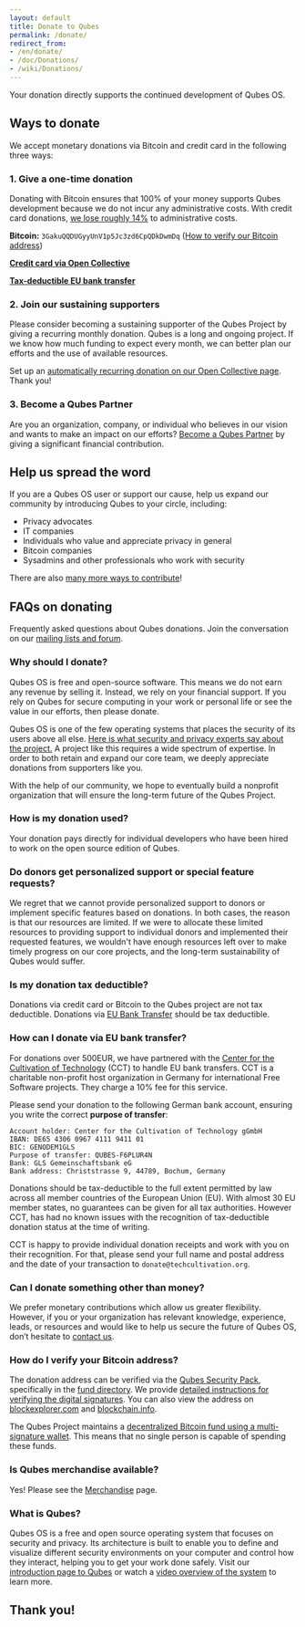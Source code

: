 ```yaml
---
layout: default
title: Donate to Qubes
permalink: /donate/
redirect_from:
- /en/donate/
- /doc/Donations/
- /wiki/Donations/
---
```


Your donation directly supports the continued development of Qubes OS.

## Ways to donate

We accept monetary donations via Bitcoin and credit card in the following three ways:

### 1. Give a one-time donation

Donating with Bitcoin ensures that 100% of your money supports Qubes development because we do not incur any administrative costs.
With credit card donations, [we lose roughly 14%][open-collective-faq] to administrative costs.

**<i class="fa fa-2x fa-fw black-icon fa-bitcoin"></i> Bitcoin:** `3GakuQQDUGyyUnV1p5Jc3zd6CpQDkDwmDq` ([How to verify our Bitcoin address](#how-do-i-verify-your-bitcoin-address))

**[<i class="fa fa-2x fa-fw black-icon fa-credit-card"></i> Credit card via Open Collective][Open Collective]**

**[<i class="fa fa-2x fa-fw black-icon fa-bank"></i> Tax-deductible EU bank transfer](#how-can-i-donate-via-eu-bank-transfer)**

### 2. Join our sustaining supporters

Please consider becoming a sustaining supporter of the Qubes Project by giving a recurring monthly donation.
Qubes is a long and ongoing project.
If we know how much funding to expect every month, we can better plan our efforts and the use of available resources.

Set up an [automatically recurring donation on our Open Collective page][Open Collective donate].
Thank you!

### 3. Become a Qubes Partner

Are you an organization, company, or individual who believes in our vision and wants to make an impact on our efforts? [Become a Qubes Partner][Qubes Partners page] by giving a significant financial contribution.


## Help us spread the word

If you are a Qubes OS user or support our cause, help us expand our community by introducing Qubes to your circle, including:

 - Privacy advocates
 - IT companies
 - Individuals who value and appreciate privacy in general
 - Bitcoin companies
 - Sysadmins and other professionals who work with security

There are also [many more ways to contribute][contributing]!


## FAQs on donating

Frequently asked questions about Qubes donations.
Join the conversation on our [mailing lists and forum][support].

### Why should I donate?

Qubes OS is free and open-source software.
This means we do not earn any revenue by selling it.
Instead, we rely on your financial support.
If you rely on Qubes for secure computing in your work or personal life or see the value in our efforts, then please donate.

Qubes OS is one of the few operating systems that places the security of its users above all else.
[Here is what security and privacy experts say about the project.][experts]
A project like this requires a wide spectrum of expertise.
In order to both retain and expand our core team, we deeply appreciate donations from supporters like you.

With the help of our community, we hope to eventually build a nonprofit organization that will ensure the long-term future of the Qubes Project.

### How is my donation used?

Your donation pays directly for individual developers who have been hired to work on the open source edition of Qubes.

### Do donors get personalized support or special feature requests?

We regret that we cannot provide personalized support to donors or implement specific features based on donations.
In both cases, the reason is that our resources are limited.
If we were to allocate these limited resources to providing support to individual donors and implemented their requested features, we wouldn't have enough resources left over to make timely progress on our core projects, and the long-term sustainability of Qubes would suffer.

### Is my donation tax deductible?

Donations via credit card or Bitcoin to the Qubes project are not tax deductible.
Donations via [EU Bank Transfer](#how-can-i-donate-via-eu-bank-transfer) should be tax deductible.

### How can I donate via EU bank transfer?

For donations over 500EUR, we have partnered with the [Center for the Cultivation of Technology] (CCT) to handle EU bank transfers.
CCT is a charitable non-profit host organization in Germany for international Free Software projects.
They charge a 10% fee for this service.

Please send your donation to the following German bank account, ensuring you write the correct **purpose of transfer**:

```
Account holder: Center for the Cultivation of Technology gGmbH
IBAN: DE65 4306 0967 4111 9411 01
BIC: GENODEM1GLS
Purpose of transfer: QUBES-F6PLUR4N
Bank: GLS Gemeinschaftsbank eG
Bank address: Christstrasse 9, 44789, Bochum, Germany
```

Donations should be tax-deductible to the full extent permitted by law across all member countries of the European Union (EU).
With almost 30 EU member states, no guarantees can be given for all tax authorities.
However CCT, has had no known issues with the recognition of tax-deductible donation status at the time of writing.

CCT is happy to provide individual donation receipts and work with you on their recognition.
For that, please send your full name and postal address and the date of your transaction to `donate@techcultivation.org`.

### Can I donate something other than money?

We prefer monetary contributions which allow us greater flexibility.
However, if you or your organization has relevant knowledge, experience, leads, or resources and would like to help us secure the future of Qubes OS, don’t hesitate to [contact us][contact].

### How do I verify your Bitcoin address?

The donation address can be verified via the [Qubes Security Pack][Qubes Security Pack], specifically in the [fund directory][fund].
We provide [detailed instructions for verifying the digital signatures][verify].
You can also view the address on [blockexplorer.com] and [blockchain.info].

The Qubes Project maintains a [decentralized Bitcoin fund using a multi-signature wallet][announcement].
This means that no single person is capable of spending these funds.

### Is Qubes merchandise available?

Yes! Please see the [Merchandise] page.

### What is Qubes?

Qubes OS is a free and open source operating system that focuses on security and privacy.
Its architecture is built to enable you to define and visualize different security environments on your computer and control how they interact, helping you to get your work done safely.
Visit our [introduction page to Qubes][intro page] or watch a [video overview of the system][video page] to learn more.


## Thank you!

<script src="https://opencollective.com/qubes-os/banner.js"></script>

<noscript><object type="image/svg+xml" data="https://opencollective.com/qubes-os/tiers/supporters.svg?avatarHeight=60&width=600"></object></noscript>


[open-collective-faq]: https://opencollective.com/faq
[Open Collective]: https://opencollective.com/qubes-os
[Open Collective donate]: https://opencollective.com/qubes-os#support
[Qubes Partners page]: /partners/
[contact]: mailto:funding@qubes-os.org
[Qubes Security Pack]: /doc/security-pack/
[fund]: https://github.com/QubesOS/qubes-secpack/tree/master/fund
[verify]: /security/pack/#how-to-obtain-verify-and-read
[blockexplorer.com]: https://blockexplorer.com/address/3GakuQQDUGyyUnV1p5Jc3zd6CpQDkDwmDq
[blockchain.info]: https://blockchain.info/address/3GakuQQDUGyyUnV1p5Jc3zd6CpQDkDwmDq
[announcement]: /news/2016/07/13/qubes-distributed-fund/
[Merchandise]: /merchandise/
[intro page]: /intro/
[video page]: /video-tours/
[Center for the Cultivation of Technology]: https://techcultivation.org
[experts]: /experts/
[contributing]: /doc/contributing/
[support]: /support/

